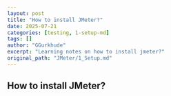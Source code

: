 ```yaml
---
layout: post
title: "How to install JMeter?"
date: 2025-07-21
categories: [testing, 1-setup-md]
tags: []
author: "GGurkhude"
excerpt: "Learning notes on how to install jmeter?"
original_path: "JMeter/1_Setup.md"
---
```


## How to install JMeter?
